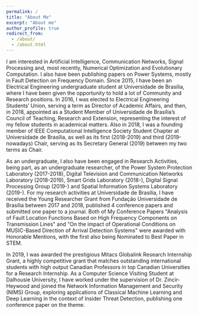 ```yaml
---
permalink: /
title: "About Me"
excerpt: "About me"
author_profile: true
redirect_from:
  - /about/
  - /about.html
---
```


I am interested in Artificial Intelligence, Communication Networks, Signal Processing and, most recently, Numerical Optimization and Evolutionary Computation. I also have been publishing papers on Power Systems, mostly in Fault Detection on Frequency Domain. Since 2015, I have been an Electrical Engineering undergraduate student at Universidade de Brasília, where I have been given the opportunity to hold a lot of Community and Research positions. In 2016, I  was elected to Electrical Engineering Students’ Union, serving a term as Director of Academic Affairs, and then, in 2018, appointed as a Student Member of Universidade de Brasília’s Council of Teaching, Research and Extension, representing the interest of my fellow students in academical matters. Also in 2018, I was a founding member of IEEE Computational Intelligence Society Student Chapter at Universidade de Brasília, as well as its first (2018-2019) and third (2019-nowadays) Chair, serving as its Secretary General (2019) between my two terms as Chair.

 As an undergraduate, I also have been engaged in Research Activities, being part, as an undergraduate researcher, of the Power System Protection Laboratory (2017-2018), Digital Television and Communication Networks Laboratory (2018-2019), Smart Grids Laboratory (2018-),  Digital Signal Processing Group (2019-) and Spatial Information Systems Laboratory (2019-). For my research activities at Universidade de Brasília, I have received the Young Researcher Grant from Fundação Universidade de Brasília between 2017 and 2018, published  4 conference papers and submitted one paper to a journal. Both of My Conference Papers "Analysis of Fault Location Functions Based on High Frequency Components on Transmission Lines" and "On the impact of
Operational Conditions on MUSIC-Based Direction of Arrival Detection Systems" were awarded with Honorable Mentions, with the first also being Nominated to Best Paper in STEM.

In 2019, I was awarded the prestigious Mitacs Globalink Research Internship Grant, a highly competitive grant that matches outstanding international students with high output Canadian Professors in top Canadian Universities for a Research Internship. As a Computer Science Visiting Student at Dalhousie University, I have worked under the supervision of Dr. Zincir-Heywood and joined the Network Information Management and Security (NIMS) Group, exploring applications of Classical Machine Learning and Deep Learning in the context of Insider Threat Detection, publishing one conference paper on the theme.   
